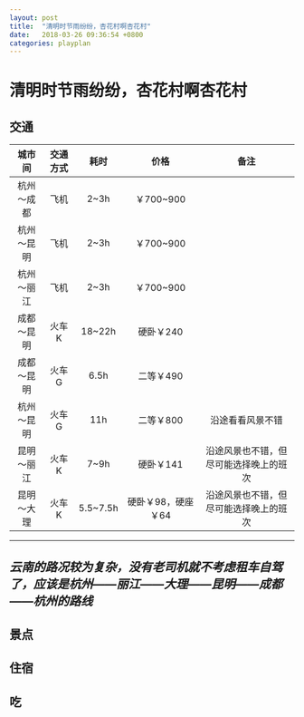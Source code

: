 ```yaml
---
layout: post
title:  "清明时节雨纷纷，杏花村啊杏花村"
date:   2018-03-26 09:36:54 +0800
categories: playplan
---
```


# 清明时节雨纷纷，杏花村啊杏花村

## 交通

| 城市间 | 交通方式 | 耗时 | 价格  | 备注 |
| :------:| :------: | :------: | :------: | :------: |
| 杭州～成都 | 飞机 | 2~3h | ￥700~900 ||
| 杭州～昆明 | 飞机 | 2~3h | ￥700~900 ||
| 杭州～丽江 | 飞机 | 2~3h | ￥700~900 ||
| 成都～昆明 | 火车K | 18~22h | 硬卧￥240 ||
| 成都～昆明 | 火车G | 6.5h | 二等￥490 ||
| 杭州～昆明 | 火车G | 11h | 二等￥800 | 沿途看看风景不错 |
| 昆明～丽江 | 火车K | 7~9h | 硬卧￥141 | 沿途风景也不错，但尽可能选择晚上的班次 |
| 昆明～大理 | 火车K | 5.5~7.5h | 硬卧￥98，硬座￥64 | 沿途风景也不错，但尽可能选择晚上的班次 |

----
***云南的路况较为复杂，没有老司机就不考虑租车自驾了，应该是杭州——丽江——大理——昆明——成都——杭州的路线***
----


## 景点


## 住宿

## 吃

